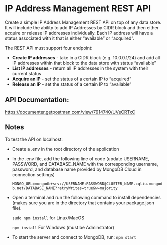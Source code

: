 # IP Address Management REST API
 
Create a simple IP Address Management REST API on top of any data store. It will include the ability to add IP Addresses by CIDR block and then either acquire or release IP addresses individually. Each IP address will have a status associated with it that is either “available” or “acquired”. 
 
The REST API must support four endpoint:
  * **Create IP addresses** - take in a CIDR block (e.g. 10.0.0.1/24) and add all IP addresses within that block to the data store with status “available”
  * **List IP addresses** - return all IP addresses in the system with their current status
  * **Acquire an IP** - set the status of a certain IP to “acquired”
  * **Release an IP** - set the status of a certain IP to “available”


## API Documentation:

https://documenter.getpostman.com/view/7914740/UVeCRTxC
## Notes
To test the API on localhost:

- Create a .env in the root directory of the application

- In the .env file, add the following line of code (update USERNAME, PASSWORD, and DATABASE_NAME with the corresponding username, password, and database name provided by MongoDB Cloud in connection settings)

  `MONGO_URL=mongodb+srv://USERNAME:PASSWORD@CLUSTER_NAME.cqliu.mongodb.net/DATABASE_NAME?retryWrites=true&w=majority`

- Open a terminal and run the following command to install dependencies (makes sure you are in the directory that contains your package.json file).

  `sudo npm install` for Linux/MacOS

  `npm install` For Windows (must be Adminstrator)

- To start the server and connect to MongoDB, run:
  `npm start`


